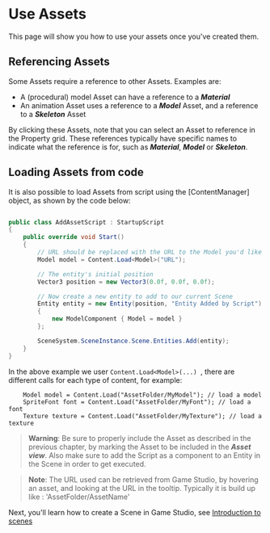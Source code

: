 # Use Assets

This page will show you how to use your assets once you've created them.

## Referencing Assets

Some Assets require a reference to other Assets. Examples are:

* A (procedural) model Asset can have a reference to a ***Material***
* An animation Asset uses a reference to a ***Model*** Asset, and a reference to a ***Skeleton*** Asset

By clicking these Assets, note that you can select an Asset to reference in the Property grid. These references typically have specific names to indicate what the reference is for, such as ***Material***, ***Model*** or ***Skeleton***.

## Loading Assets from code

It is also possible to load Assets from script using the [ContentManager] object, as shown by the code below:

```cs

public class AddAssetScript : StartupScript
{
	public override void Start()
	{
		// URL should be replaced with the URL to the Model you'd like to add to your scene
		Model model = Content.Load<Model>("URL");

		// The entity's initial position
		Vector3 position = new Vector3(0.0f, 0.0f, 0.0f);

		// Now create a new entity to add to our current Scene
		Entity entity = new Entity(position, "Entity Added by Script")
		{
			new ModelComponent { Model = model }
		};

		SceneSystem.SceneInstance.Scene.Entities.Add(entity);
	}
}

```

In the above example we user ```Content.Load<Model>(...) ```, there are different calls for each type of content, for example:

```
    Model model = Content.Load("AssetFolder/MyModel"); // load a model
    SpriteFont font = Content.Load("AssetFolder/MyFont"); // load a font
    Texture texture = Content.Load("AssetFolder/MyTexture"); // load a texture
```

>**Warning**: Be sure to properly include the Asset as described in the previous chapter, by marking the Asset to be included in the ***Asset view***. Also make sure to add the Script as a component to an Entity in the Scene in order to get executed.

>**Note**: The URL used can be retrieved from Game Studio, by hovering an asset, and looking at the URL in the tooltip. Typically it is build up like : 'AssetFolder/AssetName'

Next, you'll learn how to create a Scene in Game Studio, see [Introduction to scenes](introduction-to-scenes.md)
